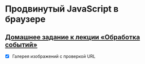 # Продвинутый JavaScript в браузере

## [Домашнее задание к лекции «Обработка событий»](https://github.com/TomSG03/ahj-homeworks/tree/simplification/events)

- [x] Галерея изображений с проверкой URL
